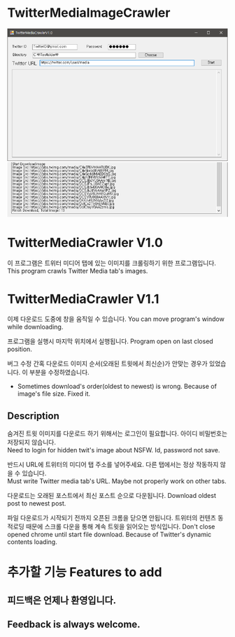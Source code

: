 # TwitterMediaImageCrawler

![screenshot](./Screenshot/screenshot1.png)
![screenshot](./Screenshot/screenshot2.png)

# TwitterMediaCrawler V1.0
이 프로그램은 트위터 미디어 탭에 있는 이미지를 크롤링하기 위한 프로그램입니다.  
This program crawls Twitter Media tab's images.

# TwitterMediaCrawler V1.1
이제 다운로드 도중에 창을 움직일 수 있습니다.
You can move program's window while downloading.

프로그램을 실행시 마지막 위치에서 실행됩니다.
Program open on last closed position.

버그 수정
간혹 다운로드 이미지 순서(오래된 트윗에서 최신순)가 안맞는 경우가 있었습니다. 이 부분을 수정하였습니다.
- Sometimes download's order(oldest to newest) is wrong. Because of image's file size. Fixed it.

## Description
숨겨진 트윗 이미지를 다운로드 하기 위해서는 로그인이 필요합니다. 아이디 비밀번호는 저장되지 않습니다.  
Need to login for hidden twit's image about NSFW. Id, password not save.

반드시 URL에 트위터의 미디어 탭 주소를 넣어주세요. 다른 탭에서는 정상 작동하지 않을 수 있습니다.  
Must write Twitter media tab's URL. Maybe not properly work on other tabs.  

다운로드는 오래된 포스트에서 최신 포스트 순으로 다운됩니다.
Download oldest post to newest post.

파일 다운로드가 시작되기 전까지 오픈된 크롬을 닫으면 안됩니다. 트위터의 컨텐츠 동적로딩 때문에 스크롤 다운을 통해 계속 트윗을 읽어오는 방식입니다.
Don't close opened chrome until start file download. Because of Twitter's dynamic contents loading.

# 추가할 기능 Features to add


## 피드백은 언제나 환영입니다.
## Feedback is always welcome.
